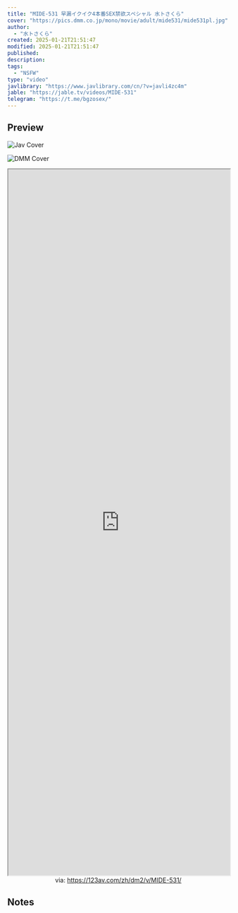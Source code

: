 ```yaml
---
title: "MIDE-531 早漏イクイク4本番SEX禁欲スペシャル 水トさくら"
cover: "https://pics.dmm.co.jp/mono/movie/adult/mide531/mide531pl.jpg"
author:
  - "水トさくら"
created: 2025-01-21T21:51:47
modified: 2025-01-21T21:51:47
published:
description:
tags:
  - "NSFW"
type: "video"
javlibrary: "https://www.javlibrary.com/cn/?v=javli4zc4m"
jable: "https://jable.tv/videos/MIDE-531"
telegram: "https://t.me/bgzosex/"
---
```

## Preview

![Jav Cover](http://img17.pixhost.org/images/286/65127405_i360836.jpg)

![DMM Cover](https://pics.dmm.co.jp/mono/movie/adult/mide531/mide531pl.jpg)


<iframe src='https://123av.com/zh/dm2/v/MIDE-531/' style='height:40vh;width:100%' class='iframe-radius' allow='fullscreen'></iframe>
<center>via: <a href='https://123av.com/zh/dm2/v/MIDE-531/' target='_blank' class='external-link'>https://123av.com/zh/dm2/v/MIDE-531/</a></center>

## Notes

